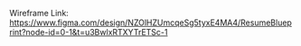 Wireframe Link: https://www.figma.com/design/NZOlHZUmcqeSg5tyxE4MA4/ResumeBlueprint?node-id=0-1&t=u3BwlxRTXYTrETSc-1
